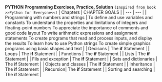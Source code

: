 **PYTHON Programming Exercises, Practice, Solution** `(Inspired from book >>Python for Everyone<<)`
| Chapters | CHAPTER GOALS |
| --- | --- |
| Programming with numbers and strings | To define and use variables and constants
To understand the properties and limitations of integers and floating-point numbers
To appreciate the importance of comments and good code layout
To write arithmetic expressions and assignment statements
To create programs that read and process inputs, and display the results
To learn how to use Python strings
To create simple graphics programs using basic shapes and text |
| Decisons | The **if** Statement |
| Loops | The **if** Statement |
| Functions | The **if** Statement |
| Lists | The **if** Statement |
| Fils and exception | The **if** Statement |
| Sets and dictionaries | The **if** Statement |
| Objects and classes | The **if** Statement |
| Inheritance | The **if** Statement |
| Recursion| The **if** Statement |
| Sorting and searching | The **if** Statement |
